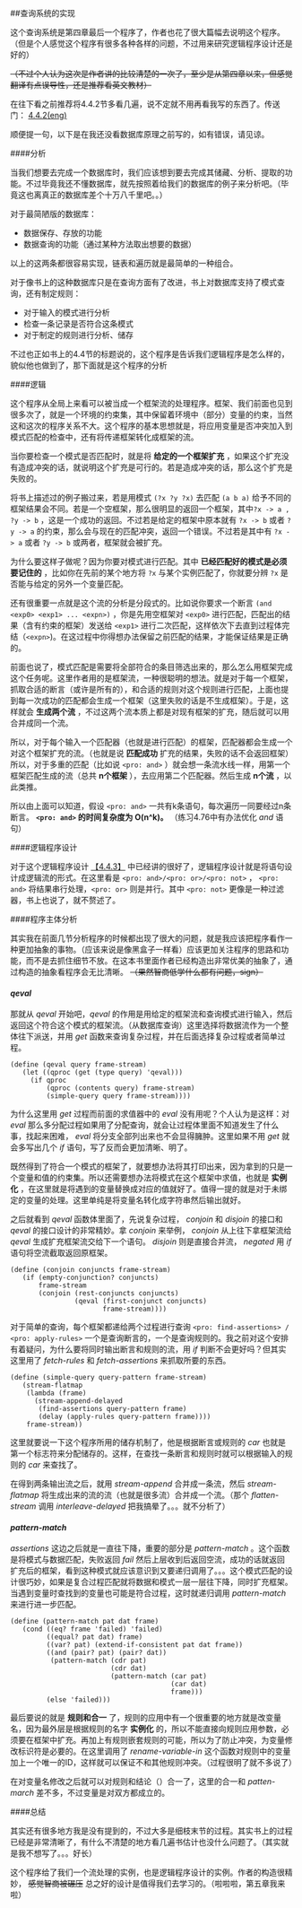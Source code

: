 ##查询系统的实现

这个查询系统是第四章最后一个程序了，作者也花了很大篇幅去说明这个程序。（但是个人感觉这个程序有很多各种各样的问题，不过用来研究逻辑程序设计还是好的）

~~（不过个人认为这次是作者讲的比较清楚的一次了，至少是从第四章以来，但感觉翻译有点误导性，还是推荐看英文教材）~~

在往下看之前推荐将4.4.2节多看几遍，说不定就不用再看我写的东西了。传送门： [4.4.2(eng)](https://mitpress.mit.edu/sicp/full-text/book/book-Z-H-29.html#%_sec_4.4.2)

顺便提一句，以下是在我还没看数据库原理之前写的，如有错误，请见谅。

####分析

当我们想要去完成一个数据库时，我们应该想到要去完成其储藏、分析、提取的功能。不过毕竟我还不懂数据库，就先按照着给我们的数据库的例子来分析吧。（毕竟这也离真正的数据库差个十万八千里吧。。）

对于最简陋版的数据库：

* 数据保存、存放的功能
* 数据查询的功能（通过某种方法取出想要的数据）

以上的这两条都很容易实现，链表和遍历就是最简单的一种组合。

对于像书上的这种数据库只是在查询方面有了改进，书上对数据库支持了模式查询，还有制定规则：

* 对于输入的模式进行分析
* 检查一条记录是否符合这条模式
* 对于制定的规则进行分析、储存

不过也正如书上的4.4节的标题说的，这个程序是告诉我们逻辑程序是怎么样的，貌似他也做到了，那下面就是这个程序的分析

####逻辑

这个程序从全局上来看可以被当成一个框架流的处理程序。框架、我们前面也见到很多次了，就是一个环境的约束集，其中保留着环境中（部分）变量的约束，当然这和这次的程序关系不大。这个程序的基本思想就是，将应用变量是否冲突加入到模式匹配的检查中，还有将传递框架转化成框架的流。

当你要检查一个模式是否匹配时，就是将 **给定的一个框架扩充** ，如果这个扩充没有造成冲突的话，就说明这个扩充是可行的。若是造成冲突的话，那么这个扩充是失败的。

将书上描述过的例子搬过来，若是用模式 `(?x ?y ?x)` 去匹配 `(a b a)` 给予不同的框架结果会不同。若是一个空框架，那么很明显的返回一个框架，其中` ?x -> a , ?y -> b ` ，这是一个成功的返回。不过若是给定的框架中原本就有 `?x -> b` 或者 `?y -> a` 的约束，那么会与现在的匹配冲突，返回一个错误。不过若是其中有 `?x -> a` 或者 `?y -> b` 或两者，框架就会被扩充。

为什么要这样子做呢？因为你要对模式进行匹配。其中 **已经匹配好的模式是必须要记住的** ，比如你在先前的某个地方将 `?x` 与某个实例匹配了，你就要分辨 `?x` 是否能与给定的另外一个变量匹配。

还有很重要一点就是这个流的分析是分段式的。比如说你要求一个断言 `(and <exp0> <exp1> ... <expn>)` ，你是先用空框架对 `<exp0>` 进行匹配，匹配出的结果（含有约束的框架）发送给 `<exp1>` 进行二次匹配，这样依次下去直到过程体完结（`<expn>`)。在这过程中你得想办法保留之前匹配的结果，才能保证结果是正确的。

前面也说了，模式匹配是需要将全部符合的条目筛选出来的，那么怎么用框架完成这个任务呢。这里作者用的是框架流，一种很聪明的想法。就是对于每一个框架，抓取合适的断言（或许是所有的），和合适的规则对这个规则进行匹配，上面也提到每一次成功的匹配都会生成一个框架（这里失败的话是不生成框架）。于是，这样就会 **生成两个流** ，不过这两个流本质上都是对现有框架的扩充，随后就可以用合并成同一个流。

所以，对于每个输入一个匹配器（也就是进行匹配）的框架，匹配器都会生成一个对这个框架扩充的流。（也就是说 **匹配成功** 扩充的结果，失败的话不会返回框架）所以，对于多重的匹配（比如说 `<pro: and>` ）就会想一条流水线一样，用第一个框架匹配生成的流（总共 **n个框架** ），去应用第二个匹配器。然后生成 **n个流** ，以此类推。

所以由上面可以知道，假设 `<pro: and>` 一共有k条语句，每次遍历一同要经过n条断言。  **`<pro: and>` 的时间复杂度为 O(n^k)。** （练习4.76中有办法优化 *and* 语句）

####逻辑程序设计

对于这个逻辑程序设计 [【4.4.3】](https://mitpress.mit.edu/sicp/full-text/book/book-Z-H-29.html#%_sec_4.4.3) 中已经讲的很好了，逻辑程序设计就是将语句设计成逻辑流的形式。在这里看是 `<pro: and>/<pro: or>/<pro: not>` ， `<pro: and>` 将结果串行处理，`<pro: or>` 则是并行。其中 `<pro: not>` 更像是一种过滤器，书上也说了，就不赘述了。

####程序主体分析

其实我在前面几节分析程序的时候都出现了很大的问题，就是我应该把程序看作一种更加抽象的事物。（应该来说是像黑盒子一样看）应该更加关注程序的思路和功能，而不是去抓住细节不放。在这本书里面作者已经构造出非常优美的抽象了，通过构造的抽象看程序会无比清晰。 ~~（果然智商低学什么都有问题，sign）~~

#### *qeval*

那就从 *qeval* 开始吧，*qeval* 的作用是用给定的框架流和查询模式进行输入，然后返回这个符合这个模式的框架流。（从数据库查询）这里选择将数据流作为一个整体往下派送，并用 *get* 函数来查询复杂过程，并在后面选择复杂过程或者简单过程。
	
	(define (qeval query frame-stream)
	   (let ((qproc (get (type query) 'qeval)))
	     (if qproc
	         (qproc (contents query) frame-stream)
	         (simple-query query frame-stream))))

为什么这里用 *get* 过程而前面的求值器中的 *eval* 没有用呢？个人认为是这样：对 *eval* 那么多分配过程如果用了分配查询，就会让过程体里面不知道发生了什么事，找起来困难， *eval* 将分支全部列出来也不会显得臃肿。这里如果不用 *get* 就会多写出几个 *if* 语句，写了反而会更加清晰、明了。

既然得到了符合一个模式的框架了，就要想办法将其打印出来，因为拿到的只是一个变量和值的约束集。所以还需要想办法将模式在这个框架中求值，也就是 **实例化** ，在这里就是将遇到的变量替换成对应的值就好了。值得一提的就是对于未绑定的变量的处理。这里单纯是将变量名转化成字符串然后输出就好。

之后就看到 *qeval* 函数体里面了，先说复杂过程， *conjoin* 和 *disjoin* 的接口和 *qeval* 的接口设计的非常精妙。拿 *conjoin* 来举例， *conjoin* 从上往下拿框架流给 *qeval* 生成扩充框架流交给下一个语句。 *disjoin* 则是直接合并流， *negated* 用 *if* 语句将空流截取返回原框架。

	(define (conjoin conjuncts frame-stream)
	   (if (empty-conjunction? conjuncts)
	       frame-stream
	       (conjoin (rest-conjuncts conjuncts)
	                (qeval (first-conjunct conjuncts)
	                       frame-stream))))

对于简单的查询，每个框架都递给两个过程进行查询 `<pro: find-assertions> / <pro: apply-rules>` 一个是查询断言的，一个是查询规则的。我之前对这个安排有着疑问，为什么要将同时输出断言和规则的流，用 *if* 判断不会更好吗？但其实这里用了 *fetch-rules* 和 *fetch-assertions* 来抓取所要的东西。

	(define (simple-query query-pattern frame-stream)
	   (stream-flatmap
	    (lambda (frame)
	      (stream-append-delayed
	       (find-assertions query-pattern frame)
	       (delay (apply-rules query-pattern frame))))
	    frame-stream))

这里就要说一下这个程序所用的储存机制了，他是根据断言或规则的 *car* 也就是第一个标志符来分配储存的。这样，在查找一条断言和规则时就可以根据输入的规则的 *car* 来查找了。

在得到两条输出流之后，就用 *stream-append* 合并成一条流，然后 *stream-flatmap* 将生成出来的流的流（也就是很多流）合并成一个流。（那个 *flatten-stream* 调用 *interleave-delayed* 把我搞晕了。。。就不分析了）

#### *pattern-match*

*assertions* 这边之后就是一直往下降，重要的部分是 *pattern-match* 。这个函数是将模式与数据匹配，失败返回 *fail* 然后上层收到后返回空流，成功的话就返回扩充后的框架，看到这种模式就应该意识到又要递归调用了。。。这个模式匹配的设计很巧妙，如果是复合过程匹配就将数据和模式一层一层往下降，同时扩充框架。当遇到变量时查找到的变量也可能是符合过程，这时就递归调用 *pattern-match* 来进行进一步匹配。

	(define (pattern-match pat dat frame)
	   (cond ((eq? frame 'failed) 'failed)
	         ((equal? pat dat) frame)
	         ((var? pat) (extend-if-consistent pat dat frame))
	         ((and (pair? pat) (pair? dat))
	          (pattern-match (cdr pat)
	                         (cdr dat)
	                         (pattern-match (car pat)
	                                        (car dat)
	                                        frame)))
	         (else 'failed)))

最后要说的就是 **规则和合一** 了，规则的应用中有一个很重要的地方就是改变量名，因为最外层是根据规则的名字 **实例化** 的，所以不能直接向规则应用参数，必须要在框架中扩充。再加上有规则嵌套规则的可能，所以为了防止冲突，为变量修改标识符是必要的。在这里调用了 *rename-variable-in* 这个函数对规则中的变量加上一个唯一的ID，这样就可以保证不和其他规则冲突。（过程很明了就不多说了）

在对变量名修改之后就可以对规则和结论（<conclution>）合一了，这里的合一和 *patten-march* 差不多，不过变量是对双方都成立的。

####总结

其实还有很多地方我是没有提到的，不过大多是细枝末节的过程。其实书上的过程已经是非常清晰了，有什么不清楚的地方看几遍书估计也没什么问题了。（其实就是我不想写了。。。好长）

这个程序给了我们一个流处理的实例，也是逻辑程序设计的实例。作者的构造很精妙， ~~感觉智商被碾压~~ 总之好的设计是值得我们去学习的。（啦啦啦，第五章我来啦）
